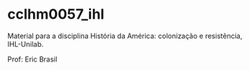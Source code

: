 # cclhm0057_ihl
<p>Material para a disciplina História da América: colonização e resistência, IHL-Unilab.</p>
<p>Prof: Eric Brasil</p>
